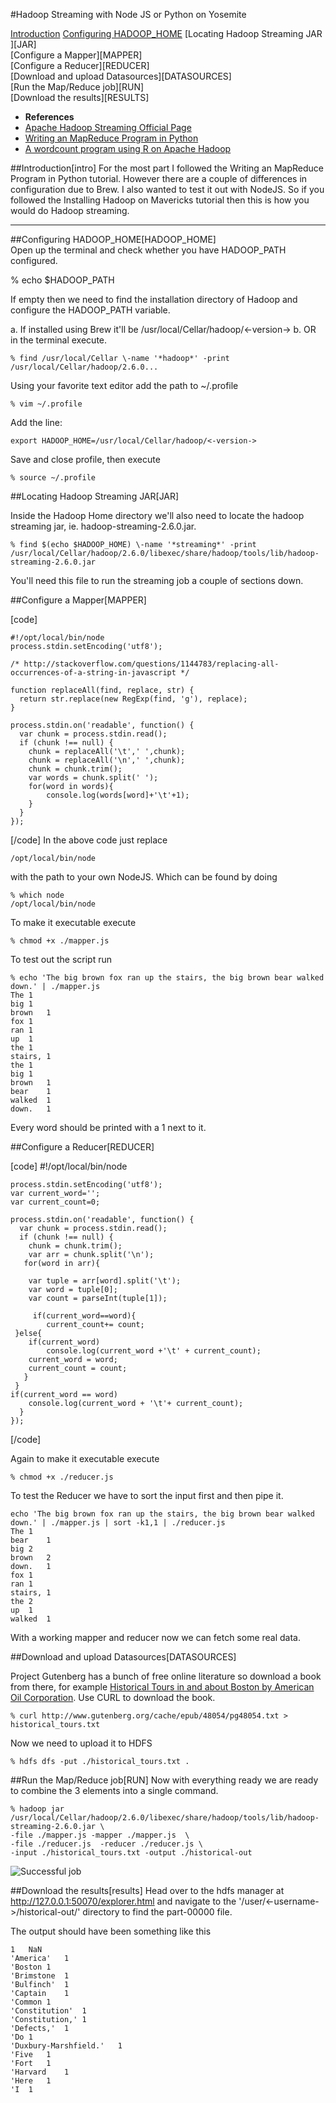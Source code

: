 #Hadoop Streaming with Node JS or Python on Yosemite

[Introduction](#intro) 
[Configuring HADOOP_HOME](#HADOOP_HOME)
[Locating Hadoop Streaming JAR ][JAR]  
[Configure a Mapper][MAPPER]  
[Configure a Reducer][REDUCER]  
[Download and upload Datasources][DATASOURCES]  
[Run the Map/Reduce job][RUN]  
[Download the results][RESULTS]  
 

+ **References**
+ [Apache Hadoop Streaming Official Page](http://hadoop.apache.org/docs/r1.2.1/streaming.html)
+ [Writing an MapReduce Program in Python](http://www.michael-noll.com/tutorials/writing-an-hadoop-mapreduce-program-in-python/)
+ [A wordcount program using R on Apache Hadoop](http://rstudio-pubs-static.s3.amazonaws.com/9217_9d7ed5103a9e4c6db2f8987eac8173d3.html)

##Introduction[intro]
For the most part I followed the Writing an MapReduce Program in Python tutorial. However there are a couple of differences in configuration due to Brew. I also wanted to test it out with NodeJS. So if you followed the Installing Hadoop on Mavericks tutorial then this is how you would do Hadoop streaming. 

---

##Configuring HADOOP_HOME[HADOOP_HOME]  
Open up the terminal and check whether you have HADOOP_PATH configured.

% echo $HADOOP_PATH

If empty then we need to find the installation directory of Hadoop and configure the HADOOP_PATH variable. 

a. If installed using Brew it'll be /usr/local/Cellar/hadoop/<-version-> 
b. OR in the terminal execute.
 	   
	% find /usr/local/Cellar \-name '*hadoop*' -print
	/usr/local/Cellar/hadoop/2.6.0...

Using your favorite text editor add the path to ~/.profile

	% vim ~/.profile

Add the line:
	
	export HADOOP_HOME=/usr/local/Cellar/hadoop/<-version->
 
Save and close profile, then execute

	% source ~/.profile
 
##Locating Hadoop Streaming JAR[JAR]  
 
Inside the Hadoop Home directory we'll also need to locate the hadoop streaming jar,  ie. hadoop-streaming-2.6.0.jar. 
 
	% find $(echo $HADOOP_HOME) \-name '*streaming*' -print
	/usr/local/Cellar/hadoop/2.6.0/libexec/share/hadoop/tools/lib/hadoop-streaming-2.6.0.jar  

You'll need this file to run the streaming job a couple of sections down. 

##Configure a Mapper[MAPPER]  

[code]

	#!/opt/local/bin/node	
	process.stdin.setEncoding('utf8');

	/* http://stackoverflow.com/questions/1144783/replacing-all-occurrences-of-a-string-in-javascript */
	
	function replaceAll(find, replace, str) {
	  return str.replace(new RegExp(find, 'g'), replace);
	}
	
	process.stdin.on('readable', function() {
	  var chunk = process.stdin.read();
	  if (chunk !== null) {
	    chunk = replaceAll('\t',' ',chunk);
    	chunk = replaceAll('\n',' ',chunk);
	    chunk = chunk.trim();
	    var words = chunk.split(' ');
	    for(word in words){
			console.log(words[word]+'\t'+1);
    	}
	  }
	});
[/code]
In the above code just replace 

	/opt/local/bin/node

with the path to your own NodeJS. Which can be found by doing 

	% which node
	/opt/local/bin/node
	
To make it executable execute

	% chmod +x ./mapper.js

To test out the script run

	% echo 'The big brown fox ran up the stairs, the big brown bear walked down.' | ./mapper.js
	The	1
	big	1
	brown	1
	fox	1
	ran	1
	up	1
	the	1
	stairs,	1
	the	1
	big	1
	brown	1
	bear	1
	walked	1
	down.	1
	
Every word should be printed with a 1 next to it. 

##Configure a Reducer[REDUCER]  

[code]
	#!/opt/local/bin/node
		
	process.stdin.setEncoding('utf8');
	var current_word='';
	var current_count=0;

	process.stdin.on('readable', function() {
	  var chunk = process.stdin.read();
	  if (chunk !== null) {
	    chunk = chunk.trim();
	    var arr = chunk.split('\n');
	   for(word in arr){

    	var tuple = arr[word].split('\t');
	    var word = tuple[0];
	    var count = parseInt(tuple[1]);

    	 if(current_word==word){
			current_count+= count;
     }else{
		if(current_word) 
			console.log(current_word +'\t' + current_count);
		current_word = word;
		current_count = count;
       } 	
     }
    if(current_word == word)
		console.log(current_word + '\t'+ current_count);
	  }
	});
[/code]

Again to make it executable execute

	% chmod +x ./reducer.js

To test the Reducer we have to sort the input first and then pipe it. 

	echo 'The big brown fox ran up the stairs, the big brown bear walked down.' | ./mapper.js | sort -k1,1 | ./reducer.js
	The	1
	bear	1
	big	2
	brown	2
	down.	1
	fox	1
	ran	1
	stairs,	1
	the	2
	up	1
	walked	1

With a working mapper and reducer now we can fetch some real data.

##Download and upload Datasources[DATASOURCES]  

Project Gutenberg has a bunch of free online literature so download a book from there, for example [Historical Tours in and about Boston by American Oil Corporation](http://www.gutenberg.org/ebooks/48054). Use CURL to download the book.

	% curl http://www.gutenberg.org/cache/epub/48054/pg48054.txt > historical_tours.txt
	
Now we need to upload it to HDFS

	% hdfs dfs -put ./historical_tours.txt .
	
##Run the Map/Reduce job[RUN]
Now with everything ready we are ready to combine the 3 elements into a single command. 

	% hadoop jar /usr/local/Cellar/hadoop/2.6.0/libexec/share/hadoop/tools/lib/hadoop-streaming-2.6.0.jar \
	-file ./mapper.js -mapper ./mapper.js  \
	-file ./reducer.js  -reducer ./reducer.js \
	-input ./historical_tours.txt -output ./historical-out
	
	
![Successful job](http://amodernstory.files.wordpress.com/2015/01/wpid-screen-shot-2015-01-24-at-12-10-30-pm.png)

##Download the results[results]
Head over to the hdfs manager at http://127.0.0.1:50070/explorer.html and navigate to the '/user/<-username->/historical-out/' directory to find the part-00000 file.

The output should have been something like this

	1	NaN
	'America'	1
	'Boston	1
	'Brimstone	1
	'Bulfinch'	1
	'Captain	1
	'Common	1
	'Constitution'	1
	'Constitution,'	1
	'Defects,'	1
	'Do	1
	'Duxbury-Marshfield.'	1
	'Five	1
	'Fort	1
	'Harvard	1
	'Here	1
	'I	1

